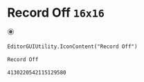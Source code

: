 # Record Off `16x16`
<img src="/img/Record%20Off.png" width=16 height=16>

``` CSharp
EditorGUIUtility.IconContent("Record Off")
```
```
Record Off
```
```
4130220542115129580
```

